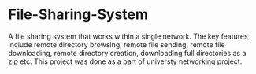 # File-Sharing-System
A file sharing system that works within a single network. The key features include remote directory browsing, remote file sending, remote file downloading, remote directory creation, downloading full directories as a zip etc. This project was done as a part of universty networking project.
